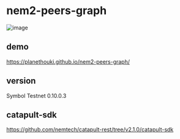 # nem2-peers-graph

![image](https://user-images.githubusercontent.com/26595148/74582542-cabfa200-5000-11ea-956b-5d70cb567b41.png)

## demo

https://planethouki.github.io/nem2-peers-graph/

## version

Symbol Testnet 0.10.0.3

## catapult-sdk

https://github.com/nemtech/catapult-rest/tree/v2.1.0/catapult-sdk
